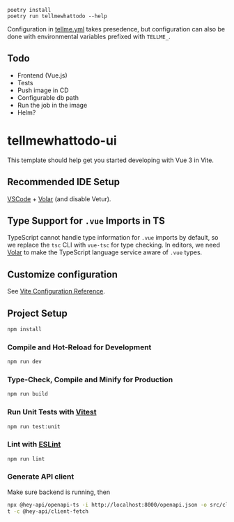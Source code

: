 ```
poetry install
poetry run tellmewhattodo --help
```

Configuration in [tellme.yml](./tellme.yml) takes presedence, but configuration can also be done with environmental variables prefixed with `TELLME_`.

## Todo

- Frontend (Vue.js)
- Tests
- Push image in CD
- Configurable db path
- Run the job in the image
- Helm?

# tellmewhattodo-ui

This template should help get you started developing with Vue 3 in Vite.

## Recommended IDE Setup

[VSCode](https://code.visualstudio.com/) + [Volar](https://marketplace.visualstudio.com/items?itemName=Vue.volar) (and disable Vetur).

## Type Support for `.vue` Imports in TS

TypeScript cannot handle type information for `.vue` imports by default, so we replace the `tsc` CLI with `vue-tsc` for type checking. In editors, we need [Volar](https://marketplace.visualstudio.com/items?itemName=Vue.volar) to make the TypeScript language service aware of `.vue` types.

## Customize configuration

See [Vite Configuration Reference](https://vite.dev/config/).

## Project Setup

```sh
npm install
```

### Compile and Hot-Reload for Development

```sh
npm run dev
```

### Type-Check, Compile and Minify for Production

```sh
npm run build
```

### Run Unit Tests with [Vitest](https://vitest.dev/)

```sh
npm run test:unit
```

### Lint with [ESLint](https://eslint.org/)

```sh
npm run lint
```

### Generate API client

Make sure backend is running, then

```sh
npx @hey-api/openapi-ts -i http://localhost:8000/openapi.json -o src/clien
t -c @hey-api/client-fetch
```
